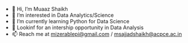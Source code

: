 - 👋 Hi, I’m Muaaz Shaikh
- 👀 I’m interested in Data Analytics/Science
- 🌱 I’m currently learning Python for Data Science
- 👯 Lookinf for an intership opportunity in Data Analysis
- 📫 Reach me at mizerablepi@gmail.com / msajjadshaikh@acpce.ac.in

<!---
mizerablepi/mizerablepi is a ✨ special ✨ repository because its `README.md` (this file) appears on your GitHub profile.
You can click the Preview link to take a look at your changes.
--->
